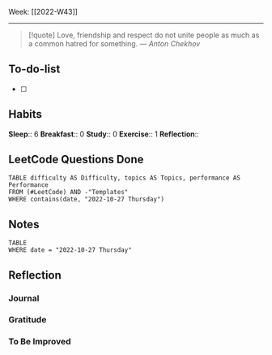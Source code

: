 Week: [[2022-W43]]
- - -
>[!quote]
> Love, friendship and respect do not unite people as much as a common hatred for something.
> — <cite>Anton Chekhov</cite>

## To-do-list
- [ ] 

## Habits
**Sleep**::  6
**Breakfast**:: 0
**Study**:: 0
**Exercise**:: 1
**Reflection**:: 

## LeetCode Questions Done
```dataview
TABLE difficulty AS Difficulty, topics AS Topics, performance AS Performance
FROM (#LeetCode) AND -"Templates"
WHERE contains(date, "2022-10-27 Thursday") 
```

## Notes
```dataview
TABLE
WHERE date = "2022-10-27 Thursday"
```

## Reflection
### Journal
### Gratitude
### To Be Improved